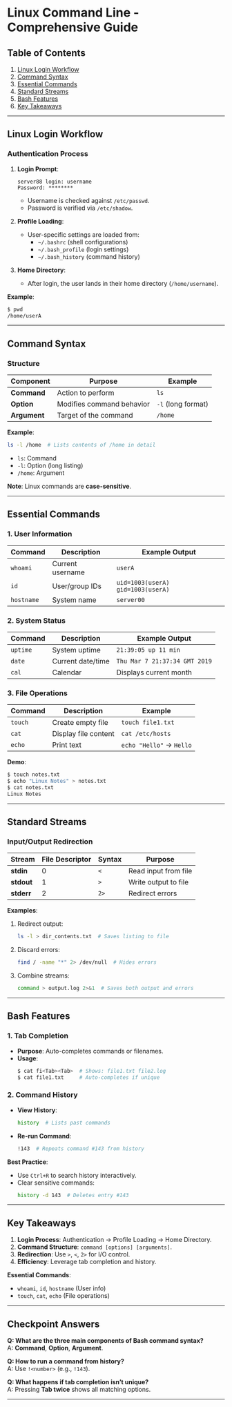 # Linux Command Line - Comprehensive Guide

## Table of Contents
1. [Linux Login Workflow](#linux-login-workflow)
2. [Command Syntax](#command-syntax)
3. [Essential Commands](#essential-commands)
4. [Standard Streams](#standard-streams)
5. [Bash Features](#bash-features)
6. [Key Takeaways](#key-takeaways)

---

## Linux Login Workflow

### Authentication Process
1. **Login Prompt**:  
   ```plaintext
   server88 login: username
   Password: ********
   ```
   - Username is checked against `/etc/passwd`.
   - Password is verified via `/etc/shadow`.

2. **Profile Loading**:  
   - User-specific settings are loaded from:
     - `~/.bashrc` (shell configurations)
     - `~/.bash_profile` (login settings)
     - `~/.bash_history` (command history)

3. **Home Directory**:  
   - After login, the user lands in their home directory (`/home/username`).

**Example**:  
```bash
$ pwd
/home/userA
```

---

## Command Syntax

### Structure
| Component | Purpose | Example |
|-----------|---------|---------|
| **Command** | Action to perform | `ls` |
| **Option** | Modifies command behavior | `-l` (long format) |
| **Argument** | Target of the command | `/home` |

**Example**:  
```bash
ls -l /home  # Lists contents of /home in detail
```
- `ls`: Command  
- `-l`: Option (long listing)  
- `/home`: Argument  

**Note**: Linux commands are **case-sensitive**.

---

## Essential Commands

### 1. User Information
| Command | Description | Example Output |
|---------|-------------|----------------|
| `whoami` | Current username | `userA` |
| `id` | User/group IDs | `uid=1003(userA) gid=1003(userA)` |
| `hostname` | System name | `server00` |

### 2. System Status
| Command | Description | Example Output |
|---------|-------------|----------------|
| `uptime` | System uptime | `21:39:05 up 11 min` |
| `date` | Current date/time | `Thu Mar 7 21:37:34 GMT 2019` |
| `cal` | Calendar | Displays current month |

### 3. File Operations
| Command | Description | Example |
|---------|-------------|---------|
| `touch` | Create empty file | `touch file1.txt` |
| `cat` | Display file content | `cat /etc/hosts` |
| `echo` | Print text | `echo "Hello"` → `Hello` |

**Demo**:  
```bash
$ touch notes.txt
$ echo "Linux Notes" > notes.txt
$ cat notes.txt
Linux Notes
```

---

## Standard Streams

### Input/Output Redirection
| Stream | File Descriptor | Syntax | Purpose |
|--------|-----------------|--------|---------|
| **stdin** | 0 | `<` | Read input from file |
| **stdout** | 1 | `>` | Write output to file |
| **stderr** | 2 | `2>` | Redirect errors |

**Examples**:  
1. Redirect output:  
   ```bash
   ls -l > dir_contents.txt  # Saves listing to file
   ```
2. Discard errors:  
   ```bash
   find / -name "*" 2> /dev/null  # Hides errors
   ```
3. Combine streams:  
   ```bash
   command > output.log 2>&1  # Saves both output and errors
   ```

---

## Bash Features

### 1. Tab Completion
- **Purpose**: Auto-completes commands or filenames.  
- **Usage**:  
  ```bash
  $ cat fi<Tab><Tab>  # Shows: file1.txt file2.log
  $ cat file1.txt     # Auto-completes if unique
  ```

### 2. Command History
- **View History**:  
  ```bash
  history  # Lists past commands
  ```
- **Re-run Command**:  
  ```bash
  !143  # Repeats command #143 from history
  ```

**Best Practice**:  
- Use `Ctrl+R` to search history interactively.  
- Clear sensitive commands:  
  ```bash
  history -d 143  # Deletes entry #143
  ```

---

## Key Takeaways

1. **Login Process**: Authentication → Profile Loading → Home Directory.  
2. **Command Structure**: `command [options] [arguments]`.  
3. **Redirection**: Use `>`, `<`, `2>` for I/O control.  
4. **Efficiency**: Leverage tab completion and history.  

**Essential Commands**:  
- `whoami`, `id`, `hostname` (User info)  
- `touch`, `cat`, `echo` (File operations)  

---

## Checkpoint Answers

**Q: What are the three main components of Bash command syntax?**  
A: **Command**, **Option**, **Argument**.  

**Q: How to run a command from history?**  
A: Use `!<number>` (e.g., `!143`).  

**Q: What happens if tab completion isn’t unique?**  
A: Pressing **Tab twice** shows all matching options.  

---
